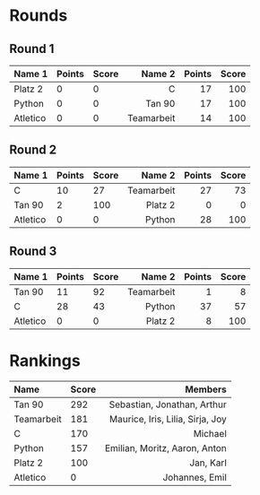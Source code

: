 # Rounds

## Round 1

|Name 1|Points|Score|Name 2|Points|Score|
|:-----|:-----|:----|-----:|-----:|----:|
|Platz 2|0|0|C|17|100|
|Python|0|0|Tan 90|17|100|
|Atletico|0|0|Teamarbeit|14|100|

## Round 2

|Name 1|Points|Score|Name 2|Points|Score|
|:-----|:-----|:----|-----:|-----:|----:|
|C|10|27|Teamarbeit|27|73|
|Tan 90|2|100|Platz 2|0|0|
|Atletico|0|0|Python|28|100|

## Round 3

|Name 1|Points|Score|Name 2|Points|Score|
|:-----|:-----|:----|-----:|-----:|----:|
|Tan 90|11|92|Teamarbeit|1|8|
|C|28|43|Python|37|57|
|Atletico|0|0|Platz 2|8|100|

# Rankings

|Name|Score|Members|
|:---|-----|------:|
|Tan 90|292|Sebastian, Jonathan, Arthur|
|Teamarbeit|181|Maurice, Iris, Lilia, Sirja, Joy|
|C|170|Michael|
|Python|157|Emilian, Moritz, Aaron, Anton|
|Platz 2|100|Jan, Karl|
|Atletico|0|Johannes, Emil|